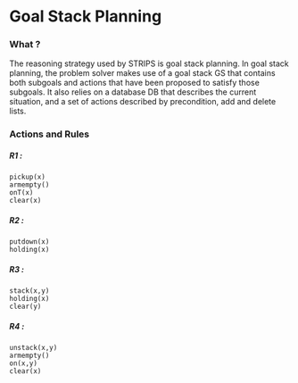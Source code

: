 # Goal Stack Planning
### What ?
  The reasoning strategy used by STRIPS is goal stack planning. In goal stack planning, the problem solver makes use of a goal stack GS that contains both subgoals and actions that have been proposed to satisfy those subgoals. It also relies on a database DB that describes the current situation, and a set of actions described by precondition, add and delete lists.
### Actions and Rules 
##### R1 :
    pickup(x)
    armempty()
    onT(x)
    clear(x)
##### R2 :
    putdown(x)
    holding(x)
##### R3 :
    stack(x,y)
    holding(x)
    clear(y)
##### R4 :
    unstack(x,y)
    armempty()
    on(x,y)
    clear(x)
